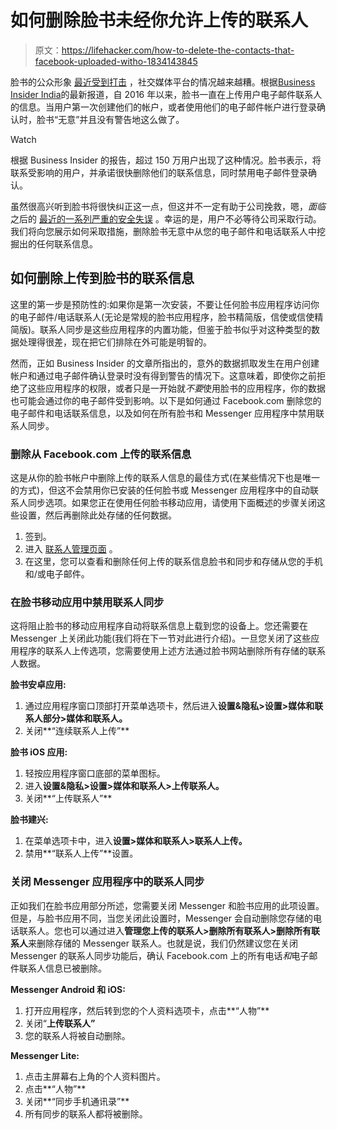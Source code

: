# 如何删除脸书未经你允许上传的联系人

> 原文：<https://lifehacker.com/how-to-delete-the-contacts-that-facebook-uploaded-witho-1834143845>

脸书的公众形象 [最近受到打击](https://lifehacker.com/what-was-your-facebook-breaking-point-1832371668) ，社交媒体平台的情况越来越糟。根据[Business Insider India](https://www.businessinsider.in/Facebook-says-it-unintentionally-uploaded-1-5-million-peoples-email-contacts-without-their-consent/articleshow/68930320.cms)的最新报道，自 2016 年以来，脸书一直在上传用户电子邮件联系人的信息。当用户第一次创建他们的帐户，或者使用他们的电子邮件帐户进行登录确认时，脸书“无意”并且没有警告地这么做了。

Watch

根据 Business Insider 的报告，超过 150 万用户出现了这种情况。脸书表示，将联系受影响的用户，并承诺很快删除他们的联系信息，同时禁用电子邮件登录确认。

虽然很高兴听到脸书将很快纠正这一点，但这并不一定有助于公司挽救，嗯，*面临*之后的 [最近的一系列](https://gizmodo.com/facebook-is-just-casually-asking-some-new-users-for-the-1833764891)[严重的安全失误](https://www.theverge.com/2018/9/28/17916076/facebook-hack-lawsuit-login-info-50-million-users-affected) 。幸运的是，用户不必等待公司采取行动。我们将向您展示如何采取措施，删除脸书无意中从您的电子邮件和电话联系人中挖掘出的任何联系信息。

## **如何删除上传到脸书的联系信息**

这里的第一步是预防性的:如果你是第一次安装，不要让任何脸书应用程序访问你的电子邮件/电话联系人(无论是常规的脸书应用程序，脸书精简版，信使或信使精简版)。联系人同步是这些应用程序的内置功能，但鉴于脸书似乎对这种类型的数据处理得很差，现在把它们排除在外可能是明智的。

然而，正如 Business Insider 的文章所指出的，意外的数据抓取发生在用户创建帐户和通过电子邮件确认登录时没有得到警告的情况下。这意味着，即使你之前拒绝了这些应用程序的权限，或者只是一开始就*不要*使用脸书的应用程序，你的数据也可能会通过你的电子邮件受到影响。以下是如何通过 Facebook.com 删除您的电子邮件和电话联系信息，以及如何在所有脸书和 Messenger 应用程序中禁用联系人同步。

### **删除从 Facebook.com 上传的联系信息**

这是从你的脸书帐户中删除上传的联系人信息的最佳方式(在某些情况下也是唯一的方式)，但这不会禁用你已安装的任何脸书或 Messenger 应用程序中的自动联系人同步选项。如果您正在使用任何脸书移动应用，请使用下面概述的步骤关闭这些设置，然后再删除此处存储的任何数据。

1.  签到。
2.  进入 [联系人管理页面](https://www.facebook.com/mobile/facebook/contacts/?tab=contacts) 。
3.  在这里，您可以查看和删除任何上传的联系信息脸书和同步和存储从您的手机和/或电子邮件。

### **在脸书移动应用中禁用联系人同步**

这将阻止脸书的移动应用程序自动将联系信息上载到您的设备上。您还需要在 Messenger 上关闭此功能(我们将在下一节对此进行介绍)。一旦您关闭了这些应用程序的联系人上传选项，您需要使用上述方法通过脸书网站删除所有存储的联系人数据。

**脸书安卓应用:**

1.  通过应用程序窗口顶部打开菜单选项卡，然后进入**设置&隐私>设置>媒体和联系人部分>媒体和联系人。**
2.  关闭**“连续联系人上传”**

**脸书 iOS 应用:**

1.  轻按应用程序窗口底部的菜单图标。
2.  进入**设置&隐私>设置>媒体和联系人>上传联系人。**
3.  关闭**“上传联系人”**

**脸书建兴:**

1.  在菜单选项卡中，进入**设置>媒体和联系人>联系人上传。**
2.  禁用**“联系人上传”**设置。

### **关闭 Messenger 应用程序中的联系人同步**

正如我们在脸书应用部分所述，您需要关闭 Messenger 和脸书应用的此项设置。但是，与脸书应用不同，当您关闭此设置时，Messenger 会自动删除您存储的电话联系人。您也可以通过进入**管理您上传的联系人>删除所有联系人>删除所有联系人**来删除存储的 Messenger 联系人。也就是说，我们仍然建议您在关闭 Messenger 的联系人同步功能后，确认 Facebook.com 上的所有电话*和*电子邮件联系人信息已被删除。

**Messenger Android 和 iOS:**

1.  打开应用程序，然后转到您的个人资料选项卡，点击**“人物”**
2.  关闭“**上传联系人”**
3.  您的联系人将被自动删除。

**Messenger Lite:**

1.  点击主屏幕右上角的个人资料图片。
2.  点击**“人物”**
3.  关闭**“同步手机通讯录”**
4.  所有同步的联系人都将被删除。